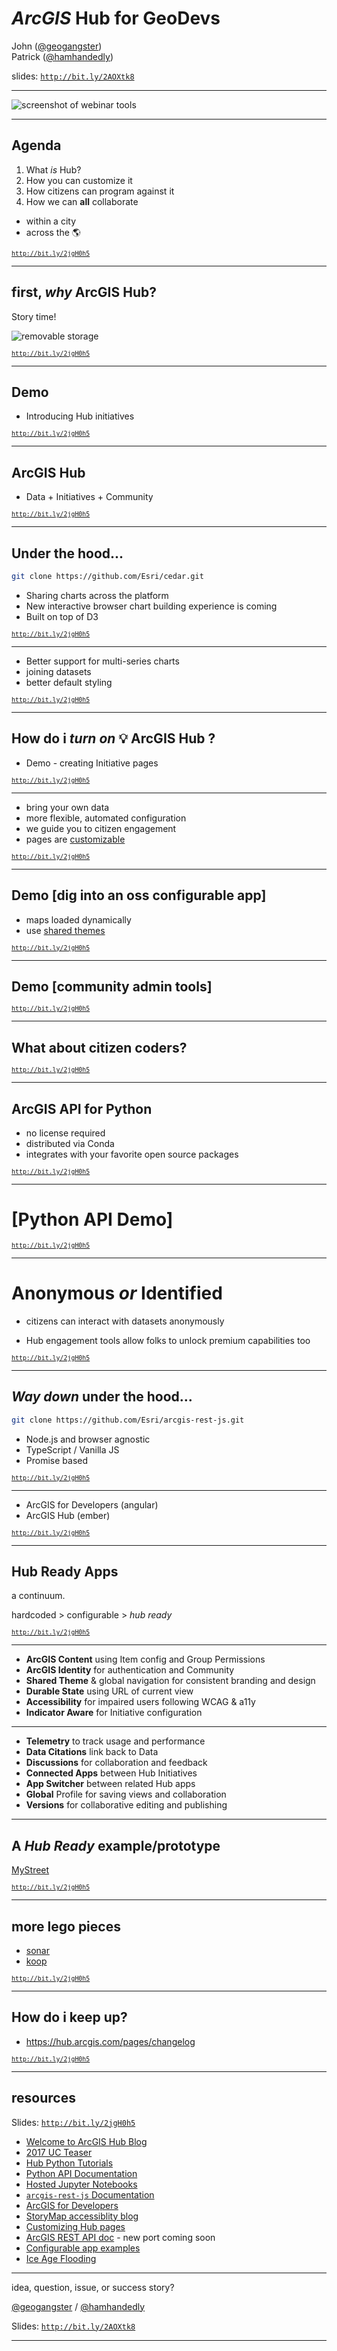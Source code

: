 <!--
notes

make sure to advance slides!

notes from dry run #2

story time is good!
what could we use for slide content? picture of floppy disk?
i like the transition from open data to Hub

sandwich
tell em what youre gonna tell em
tell em
tell em what you told em

before we start
jupyter notebook running

-->

<!-- .slide: data-background="../fresher-template/images/2017-slide3.png"-->

# ***ArcGIS* Hub** for GeoDevs

John ([@geogangster](@https://twitter.com/geogangster)) <br>Patrick ([@hamhandedly](https://twitter.com/hamhandedly))


slides: [`http://bit.ly/2AOXtk8`](http://bit.ly/2AOXtk8)

---

<!-- .slide: data-background="../fresher-template/images/2017-slide3.png"-->

![screenshot of webinar tools](gotomeeting.png)

---

<!-- .slide: data-background="../fresher-template/images/2017-slide3.png"-->

## Agenda

1. What _is_ Hub?
2. How you can customize it
3. How citizens can program against it
4. How we can **all** collaborate
 * within a city
 * across the :earth_americas:

<small>[`http://bit.ly/2jgH0h5`](http://bit.ly/2jgH0h5)</small>

<!--

john:

thank you all for joining us!

ArcGIS Hub is a brand new product that stimulates collaboration between departments and increase community engagement.

in today's webinar we're gonna take a look at how Hub works and focus on extensibility points for developers and part-time coders. We'll dig into Hub's many open source components and give you some ideas about other awesome stuff you can build

we know we have both customers and civic tech activists on the line so we're going to show both how Hub can be customized and how citizens can program against open data.

we've got lots of demos lined up and we're going to cover a lot of ground, so feel free to load the slides at home and use the resource links to dig in deeper.

-->

---

<!-- .slide: data-background="../fresher-template/images/2017-slide2.png" -->

## first, _why_ **ArcGIS Hub**?

Story time!

![removable storage](https://upload.wikimedia.org/wikipedia/commons/7/79/Forty_years_of_Removable_Storage.jpg)

<small>[`http://bit.ly/2jgH0h5`](http://bit.ly/2jgH0h5)</small>

<!--
  patrick:

  before we talk about what Hub is, what is Open Data?

  before there was Open Data, gov operations were opaque
  ArcGIS Open Data sought to bridge the gap between operations and the public
  It has always been included with ArcGIS Online
  Open Data is now a capability of Hub that is included in ArcGIS Online subscriptions

-->

---

<!-- .slide: data-background="../fresher-template/images/2017-slide2.png" -->

## Demo

* Introducing Hub initiatives

<small>[`http://bit.ly/2jgH0h5`](http://bit.ly/2jgH0h5)</small>

<!--
  patrick:
  Hub is brand new!
  Hub seeks to solve problems that Open Data on its own doesn't
  Hub has addtional capabilities that cost $
    Initiatives
    Community
  Open Data underpins Hub
  Goal: make operationalizing Open Data easier
  Goal: Broaden the scope of engagement beyond computer folk
  Goal: break down silos between departments
  Goal: Measure success (and catch failure early)
-->

---

<!-- .slide: data-background="../fresher-template/images/2017-slide2.png" -->

## ArcGIS Hub

* Data + Initiatives + Community

<small>[`http://bit.ly/2jgH0h5`](http://bit.ly/2jgH0h5)</small>

<!--
  john
  recap patricks talking points above
-->

---

<!-- .slide: data-background="../fresher-template/images/2017-slide2.png" -->

## Under the hood...

```bash
git clone https://github.com/Esri/cedar.git
```
* Sharing charts across the platform
* New interactive browser chart building experience is coming
* Built on top of D3

<small>[`http://bit.ly/2jgH0h5`](http://bit.ly/2jgH0h5)</small>

<!-- john
  https://esri.github.io/ember-cli-cedar/#/charts/line
  dig into the line chart (both live and JSON)
-->

---

<!-- .slide: data-background="../fresher-template/images/2017-slide2.png" -->

* Better support for multi-series charts
* joining datasets
* better default styling

<small>[`http://bit.ly/2jgH0h5`](http://bit.ly/2jgH0h5)</small>

<!-- john -->

---

<!-- .slide: data-background="../fresher-template/images/2017-slide2.png" -->

## How do i _turn on_ :bulb: ArcGIS Hub ?

* Demo - creating Initiative pages

<small>[`http://bit.ly/2jgH0h5`](http://bit.ly/2jgH0h5)</small>

<!--

patrick
show spinning up an opioid inititiave
add a preconfigured app to the new page
we're more flexible than ever about what data you give us
-->

---

<!-- .slide: data-background="../fresher-template/images/2017-slide2.png" -->

* bring your own data
* more flexible, automated configuration
* we guide you to citizen engagement
* pages are [customizable](https://hub.arcgis.com/pages/site-customization)

<small>[`http://bit.ly/2jgH0h5`](http://bit.ly/2jgH0h5)</small>

<!--john
  quicker deployment of useful tools
  page design is customizable
  custom apps and OSS can live side by side with what we ship
-->

---

<!-- .slide: data-background="../fresher-template/images/2017-slide2.png" -->

## Demo [dig into an oss configurable app]

* maps loaded dynamically
* use [shared themes](https://blogs.esri.com/esri/arcgis/2017/02/27/introducing-a-new-app-styling-capability-in-arcgis-online/)

<small>[`http://bit.ly/2jgH0h5`](http://bit.ly/2jgH0h5)</small>

<!-- john

show live app eat two app ids / show JSON
https://www.arcgis.com/apps/View/index.html?appid=a0633500540b4d8f878bdbdc479cdcac
https://www.arcgis.com/apps/View/index.html?webmap=158cebd41f5c4005842283b39e84826c
https://www.arcgis.com/sharing/content/items/a0633500540b4d8f878bdbdc479cdcac/data?f=json
https://www.arcgis.com/sharing/content/items/158cebd41f5c4005842283b39e84826c/data?f=json
https://github.com/Esri/configurable-app-examples-4x-js
-->

---

<!-- .slide: data-background="../fresher-template/images/2017-slide2.png" -->

## Demo [community admin tools]

<small>[`http://bit.ly/2jgH0h5`](http://bit.ly/2jgH0h5)</small>

<!-- patrick -->

---

<!-- .slide: data-background="../fresher-template/images/2017-slide2.png" -->

## What about citizen coders?

<small>[`http://bit.ly/2jgH0h5`](http://bit.ly/2jgH0h5)</small>

<!-- john -->

---

<!-- .slide: data-background="../fresher-template/images/2017-slide2.png" -->

## ArcGIS API for Python

* no license required
* distributed via Conda
* integrates with your favorite open source packages

<small>[`http://bit.ly/2jgH0h5`](http://bit.ly/2jgH0h5)</small>

<!--

john:
we want to broaden engagement, but we have great tools for devs and data scientists too
cross promote Python API webinar for more info

-->

---

<!-- .slide: data-background="../fresher-template/images/2017-slide2.png" -->

# [Python API Demo]

<small>[`http://bit.ly/2jgH0h5`](http://bit.ly/2jgH0h5)</small>

<!--

john:
analyze bicycle and pedestrian fatalities
jupyter notebook not the only way to run the Python API, but visually compelling
making the analysis reproducible and transparent
notebooks.esri.com to get going quickly

-->

---

<!-- .slide: data-background="../fresher-template/images/2017-slide2.png" -->

# Anonymous _or_ Identified

* citizens can interact with datasets anonymously

* Hub engagement tools allow folks to unlock premium capabilities too

<small>[`http://bit.ly/2jgH0h5`](http://bit.ly/2jgH0h5)</small>

<!--

john:

steer priorities
rally around an initiative
isolate root causes
propose solutions
create counter narratives

volunteer field crews can conduct surveys
run analysis on esri servers
create drivetimes, analyze demographics
publish derived datasets

facebook and google logins are supported

-->

---

<!-- .slide: data-background="../fresher-template/images/2017-slide2.png" -->

## _Way down_ under the hood...

```bash
git clone https://github.com/Esri/arcgis-rest-js.git
```
* Node.js and browser agnostic
* TypeScript / Vanilla JS
* Promise based

<small>[`http://bit.ly/2jgH0h5`](http://bit.ly/2jgH0h5)</small>

<!-- john -->

---

<!-- .slide: data-background="../fresher-template/images/2017-slide2.png" -->

* ArcGIS for Developers (angular)
* ArcGIS Hub (ember)

<small>[`http://bit.ly/2jgH0h5`](http://bit.ly/2jgH0h5)</small>

<!-- john

## History

* geoservices-js
* node-arcgis
* ember-arcgis-*
* lots of one-off projects

very much a work in progress
http://resources.arcgis.com/en/help/arcgis-rest-api/index.html#//02r3000000tq000000
its an extremely extensive API
brave men have gone down this path before

-->

---

<!-- .slide: data-background="../fresher-template/images/2017-slide2.png" -->

## Hub Ready Apps

a continuum.

hardcoded > configurable > _hub ready_

<small>[`http://bit.ly/2jgH0h5`](http://bit.ly/2jgH0h5)</small>

<!--john

all of the above can co-exist

the spectrum
  1. hardcoded app in space - python app

  2. configurable app embedded in page

  3 hub ready app
    my street?
    refer to survey123, WAB

-->

---

<!-- .slide: data-background="../fresher-template/images/2017-slide2.png" -->

* **ArcGIS Content** using Item config and Group Permissions
* **ArcGIS Identity** for authentication and Community
* **Shared Theme** & global navigation for consistent branding and design
* **Durable State** using URL of current view
* **Accessibility** for impaired users following WCAG & a11y
* **Indicator Aware** for Initiative configuration

<!--john-->

---

<!-- .slide: data-background="../fresher-template/images/2017-slide2.png" -->

* **Telemetry** to track usage and performance
* **Data Citations** link back to Data
* **Discussions** for collaboration and feedback
* **Connected Apps** between Hub Initiatives
* **App Switcher** between related Hub apps
* **Global** Profile for saving views and collaboration
* **Versions** for collaborative editing and publishing

<!--john-->

---

<!-- .slide: data-background="../fresher-template/images/2017-slide2.png" -->

## A _Hub Ready_ example/prototype

[MyStreet](https://github.com/Esri/MyStreet/)

<small>[`http://bit.ly/2jgH0h5`](http://bit.ly/2jgH0h5)</small>

<!--john
 be honest about the current state of doc
 1201 L St NW, Washington, DC, 20005, USA
-->

---

<!-- .slide: data-background="../fresher-template/images/2017-slide2.png" -->

## more lego pieces

* [sonar](https://github.com/Esri/sonar)
* [koop](koopjs.github.io)

<small>[`http://bit.ly/2jgH0h5`](http://bit.ly/2jgH0h5)</small>

<!-- john -->

---

<!-- .slide: data-background="../fresher-template/images/2017-slide2.png" -->

## How do i keep up?

* https://hub.arcgis.com/pages/changelog

<small>[`http://bit.ly/2jgH0h5`](http://bit.ly/2jgH0h5)</small>

<!--
john:
you know youre a nerd if you get excited about changelogs
practicing what we preach
transparency into our RAPID release cycle
i refreshed the page yesterday and there was new info
-->

---

<!-- .slide: data-background="../fresher-template/images/2017-slide3.png" -->

## resources

Slides: [`http://bit.ly/2jgH0h5`](http://bit.ly/2jgH0h5)

* [Welcome to ArcGIS Hub Blog](https://blogs.esri.com/esri/arcgis/2017/06/27/welcome-to-arcgis-hub/)
* [2017 UC Teaser](https://www.youtube.com/watch?v=7OrvBKEqQiU)
* [Hub Python Tutorials](https://github.com/esridc/Hub-Tutorials/)
* [Python API Documentation](https://developers.arcgis.com/python/)
* [Hosted Jupyter Notebooks](http://notebooks.esri.com/)
* [`arcgis-rest-js` Documentation](http://arcgis-rest-js.surge.sh/)
* [ArcGIS for Developers](https://developers.arcgis.com/labs/)
* [StoryMap accessiblity blog](https://blogs.esri.com/esri/arcgis/2017/12/07/map-journal-accessibility/)
* [Customizing Hub pages](https://hub.arcgis.com/pages/site-customization)
* [ArcGIS REST API doc](http://resources.arcgis.com/en/help/arcgis-rest-api/index.html#//02r3000000tq000000) - new port coming soon
* [Configurable app examples](https://github.com/Esri/configurable-app-examples-4x-js)
* [Ice Age Flooding](https://wadnr.maps.arcgis.com/apps/Cascade/index.html?appid=84ea4016ce124bd9a546c5cbc58f9e29
)

<!-- john self explanatory -->

---

<!-- .slide: data-background="../fresher-template/images/2017-slide2.png" -->

idea, question, issue, or success story?

[@geogangster](https://twitter.com/geogangster) / [@hamhandedly](https://twitter.com/hamhandedly)

Slides: [`http://bit.ly/2AOXtk8`](http://bit.ly/2AOXtk8)

<!--
john:
west coasters, time for a coffee refill
east coasters, i hope you didn't get any crumbs in your keyboard

surveys will go out soon
we have thick skin
let us know what else you'd like to see!
-->

---

<!-- .slide: data-background="../fresher-template/images/2017-end.png" -->
